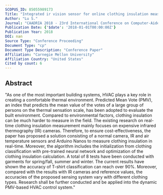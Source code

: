```yaml
---
SCOPUS_ID: 85055989173
Title: "Integrated ir vision sensor for online clothing insulation measurement"
Author: "Lu S."
Journal: "CAADRIA 2018 - 23rd International Conference on Computer-Aided Architectural Design Research in Asia: Learning, Prototyping and Adapting"
Publication Date: {'$date': '2018-01-01T00:00:00Z'}
Publication Year: 2018
DOI: nan
Source Type: "Conference Proceeding"
Document Type: "cp"
Document Type Description: "Conference Paper"
Affiliation: "Carnegie Mellon University"
Affiliation Country: "United States"
Cited by count: 6
---
```


## Abstract
"As one of the most important building systems, HVAC plays a key role in creating a comfortable thermal environment. Predicted Mean Vote (PMV), an index that predicts the mean value of the votes of a large group of persons on the thermal sensation scale, has been adopted to evaluate the built environment. Compared to environmental factors, clothing insulation can be much harder to measure in the field. The existing research on real-time clothing insulation measurement mainly focuses on expensive infrared thermography (IR) cameras. Therefore, to ensure cost-effectiveness, the paper has proposed a solution consisting of a normal camera, IR and air temperature sensors and Arduino Nanos to measure clothing insulation in real-time. Moreover, the algorithm includes the initialization from clothing classification with pre-trained neural network and optimization of the clothing insulation calculation. A total of 8 tests have been conducted with garments for spring/fall, summer and winter. The current results have shown the accuracy of T-shirt classification can reach over 90%. Moreover, compared with the results with IR cameras and reference values, the accuracies of the proposed sensing system vary with different clothing types. Research shall be further conducted and be applied into the dynamic PMV-based HVAC control system."
